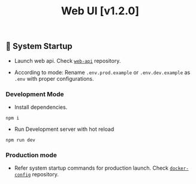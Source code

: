 <h1 id="top" align="center">Web UI [v1.2.0]</h1>

<br/>

<h2 id="system-startup">🚀 System Startup</h2>

- Launch web api. Check [`web-api`](https://github.com/staucktion/web-api) repository.

- According to mode: Rename `.env.prod.example` or `.env.dev.example` as `.env` with proper configurations.

### Development Mode

- Install dependencies.

```
npm i
```

- Run Development server with hot reload

```
npm run dev
```

### Production mode

- Refer system startup commands for production launch. Check [`docker-config`](https://github.com/staucktion/docker-config) repository.
